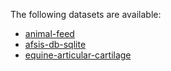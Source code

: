 The following datasets are available:

* [animal-feed](https://github.com/spectral-datasets/animal-feed)
* [afsis-db-sqlite](https://github.com/spectral-datasets/afsis-db-sqlite)
* [equine-articular-cartilage](https://github.com/spectral-datasets/equine-articular-cartilage)
